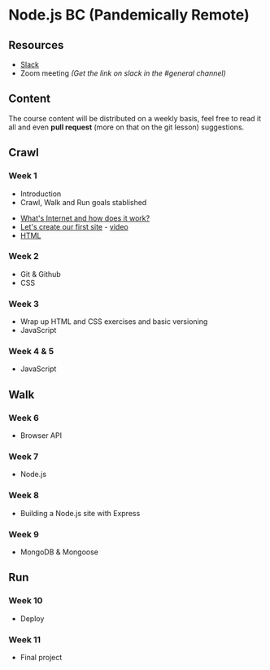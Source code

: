 # Node.js BC (Pandemically Remote)

## Resources
* [Slack](http://nodebcjan6.slack.com)
* Zoom meeting *(Get the link on slack in the #general channel)*

## Content
The course content will be distributed on a weekly basis, feel free to read it all and even **pull request** (more on that on the git lesson) suggestions.

## Crawl
### Week 1
- Introduction
- Crawl, Walk and Run goals stablished
* [What's Internet and how does it work?](internet.md)
* [Let's create our first site](first-site.md) - [video](https://drive.google.com/file/d/1jb7MOdqZm2zEBuWCuBKjoohp-bzU-hl1/view?usp=sharing)
* [HTML](html.md)

### Week 2
* Git & Github
* CSS

### Week 3
* Wrap up HTML and CSS exercises and basic versioning
* JavaScript

### Week 4 & 5
* JavaScript

## Walk
### Week 6
* Browser API

### Week 7
* Node.js

### Week 8
* Building a Node.js site with Express

### Week 9
* MongoDB & Mongoose

## Run
### Week 10
* Deploy

### Week 11
* Final project

